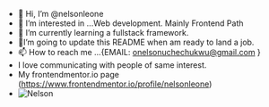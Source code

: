 - 👋 Hi, I’m @nelsonleone
- 👀 I’m interested in ...Web development. Mainly Frontend Path
- 🌱 I’m currently learning a fullstack framework.
- 💞️I’m going to update this README when am ready to land a job.
- 📫 How to reach me ...{EMAIL: onelsonuchechukwu@gmail.com }  
- I love communicating with people of same interest.
- My frontendmentor.io page (https://www.frontendmentor.io/profile/nelsonleone)
- ![Nelson](https://user-images.githubusercontent.com/95982650/211197145-09f759f9-7b42-493e-bb6d-174488820ede.gif)

<!---
nelsonleone/nelsonleone is a ✨ special ✨ repository because its `README.md` (this file) appears on your GitHub profile.
You can click the Preview link to take a look at your changes.


--->
